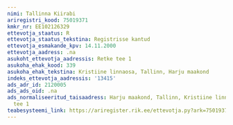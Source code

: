 ```yaml
---
nimi: Tallinna Kiirabi
ariregistri_kood: 75019371
kmkr_nr: EE102126329
ettevotja_staatus: R
ettevotja_staatus_tekstina: Registrisse kantud
ettevotja_esmakande_kpv: 14.11.2000
ettevotja_aadress: .na
asukoht_ettevotja_aadressis: Retke tee 1
asukoha_ehak_kood: 339
asukoha_ehak_tekstina: Kristiine linnaosa, Tallinn, Harju maakond
indeks_ettevotja_aadressis: '13415'
ads_adr_id: 2120005
ads_ads_oid: .na
ads_normaliseeritud_taisaadress: Harju maakond, Tallinn, Kristiine linnaosa, Retke
  tee 1
teabesysteemi_link: https://ariregister.rik.ee/ettevotja.py?ark=75019371&ref=rekvisiidid
---
```

